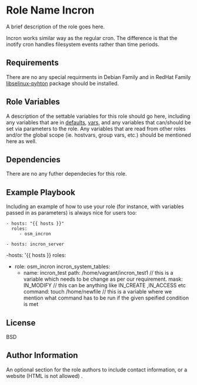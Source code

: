 Role Name  Incron 
========

A brief description of the role goes here.

Incron works similar way as the regular cron. The difference is that the inotify cron handles filesystem events rather than time periods.

Requirements
------------

There are no any special requirments in Debian Family and in RedHat Family [libselinux-pyhton](ftp://195.220.108.108/linux/fedora-secondary/updates/testing/27/aarch64/l/libselinux-python-2.7-2.fc27.aarch64.rpm) package should be installed.

Role Variables
--------------

A description of the settable variables for this role should go here, including any variables that are in [defaults](https://github.com/opstree-ansible/osm_incron/blob/master/defaults/main.yml), [vars](https://github.com/opstree-ansible/osm_incron/blob/master/vars/main.yml), and any variables that can/should be set via parameters to the role. Any variables that are read from other roles and/or the global scope (ie. hostvars, group vars, etc.) should be mentioned here as well.

Dependencies
------------
There are no any futher dependecies for this role.

Example Playbook
-------------------------

Including an example of how to use your role (for instance, with variables passed in as parameters) is always nice for users too:

    - hosts: "{{ hosts }}"
      roles:
         - osm_incron
         
    - hosts: incron_server
 -hosts: '{{ hosts }}
  roles:
   - role: osm_incron
     incron_system_tables:
       - name: incron_test
         path: /home/vagrant/incron_test1 // this is a variable which needs to be change as per our requirement.
         mask: IN_MODIFY  // this can be anything like IN_CREATE ,IN_ACCESS etc
         command: touch /home/newfile     // this is a variable where we mention what command has to be run if the given speified condition  is met

License
-------

BSD

Author Information
------------------

An optional section for the role authors to include contact information, or a website (HTML is not allowed) .
